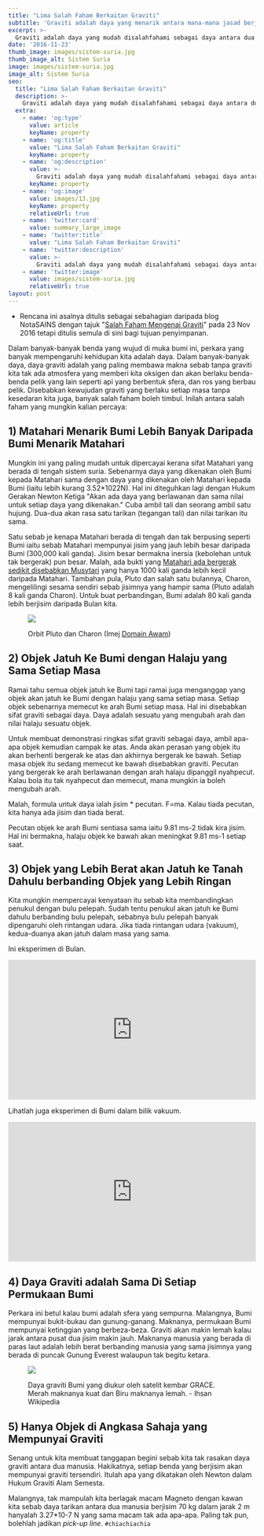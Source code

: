 ```yaml
---
title: "Lima Salah Faham Berkaitan Graviti"
subtitle: 'Graviti adalah daya yang menarik antara mana-mana jasad berjisim'
excerpt: >-
  Graviti adalah daya yang mudah disalahfahami sebagai daya antara dua jasad besar seperti planet, dan lain-lain salah faham.
date: '2016-11-23'
thumb_image: images/sistem-suria.jpg
thumb_image_alt: Sistem Suria
image: images/sistem-suria.jpg
image_alt: Sistem Suria
seo:
  title: "Lima Salah Faham Berkaitan Graviti"
  description: >-
    Graviti adalah daya yang mudah disalahfahami sebagai daya antara dua jasad besar seperti planet, dan lain-lain salah faham.
  extra:
    - name: 'og:type'
      value: article
      keyName: property
    - name: 'og:title'
      value: "Lima Salah Faham Berkaitan Graviti"
      keyName: property
    - name: 'og:description'
      value: >-
        Graviti adalah daya yang mudah disalahfahami sebagai daya antara dua jasad besar seperti planet, dan lain-lain salah faham.
      keyName: property
    - name: 'og:image'
      value: images/13.jpg
      keyName: property
      relativeUrl: true
    - name: 'twitter:card'
      value: summary_large_image
    - name: 'twitter:title'
      value: "Lima Salah Faham Berkaitan Graviti"
    - name: 'twitter:description'
      value: >-
        Graviti adalah daya yang mudah disalahfahami sebagai daya antara dua jasad besar seperti planet, dan lain-lain salah faham.
    - name: 'twitter:image'
      value: images/sistem-suria.jpg
      relativeUrl: true
layout: post
---
```


<aside class="changelog">

- Rencana ini asalnya ditulis sebagai sebahagian daripada blog NotaSAINS dengan tajuk "[Salah Faham Mengenai Graviti](https://notasains.wordpress.com/2016/11/23/salah-faham-mengenai-graviti/)" pada 23 Nov 2016 tetapi ditulis semula di sini bagi tujuan penyimpanan.

</aside>

Dalam banyak-banyak benda yang wujud di muka bumi ini, perkara yang banyak mempengaruhi kehidupan kita adalah daya. Dalam banyak-banyak daya, daya graviti adalah yang paling membawa makna sebab tanpa graviti kita tak ada atmosfera yang memberi kita oksigen dan akan berlaku benda-benda pelik yang lain seperti api yang berbentuk sfera, dan ros yang berbau pelik. Disebabkan kewujudan graviti yang berlaku setiap masa tanpa kesedaran kita juga, banyak salah faham boleh timbul. Inilah antara salah faham yang mungkin kalian percaya:

## 1) Matahari Menarik Bumi Lebih Banyak Daripada Bumi Menarik Matahari

Mungkin ini yang paling mudah untuk dipercayai kerana sifat Matahari yang berada di tengah sistem suria. Sebenarnya daya yang dikenakan oleh Bumi kepada Matahari sama dengan daya yang dikenakan oleh Matahari kepada Bumi (iaitu lebih kurang 3.52*1022N). Hal ini diteguhkan lagi dengan Hukum Gerakan Newton Ketiga "Akan ada daya yang berlawanan dan sama nilai untuk setiap daya yang dikenakan." Cuba ambil tali dan seorang ambil satu hujung. Dua-dua akan rasa satu tarikan (tegangan tali) dan nilai tarikan itu sama.

Satu sebab je kenapa Matahari berada di tengah dan tak berpusing seperti Bumi iaitu sebab Matahari mempunyai jisim yang jauh lebih besar daripada Bumi (300,000 kali ganda). Jisim besar bermakna inersia (kebolehan untuk tak bergerak) pun besar. Malah, ada bukti yang [Matahari ada bergerak sedikit disebabkan Musytari](http://www.iflscience.com/space/forget-wha-you-heard-jupiter-does-not-orbit-the-sun/) yang hanya 1000 kali ganda lebih kecil daripada Matahari. Tambahan pula, Pluto dan salah satu bulannya, Charon, mengelilingi sesama sendiri sebab jisimnya yang hampir sama (Pluto adalah 8 kali ganda Charon). Untuk buat perbandingan, Bumi adalah 80 kali ganda lebih berjisim daripada Bulan kita.

<figure>

![](/images/sistem-pluto-charon.gif)

<figcaption>

Orbit Pluto dan Charon (Imej [Domain Awam](https://commons.wikimedia.org/wiki/File:Pluto-Charon_System.gif))
</figcaption>

</figure>

## 2) Objek Jatuh Ke Bumi dengan Halaju yang Sama Setiap Masa

Ramai tahu semua objek jatuh ke Bumi tapi ramai juga menganggap yang objek akan jatuh ke Bumi dengan halaju yang sama setiap masa. Setiap objek sebenarnya memecut ke arah Bumi setiap masa. Hal ini disebabkan sifat graviti sebagai daya. Daya adalah sesuatu yang mengubah arah dan nilai halaju sesuatu objek.

Untuk membuat demonstrasi ringkas sifat graviti sebagai daya, ambil apa-apa objek kemudian campak ke atas. Anda akan perasan yang objek itu akan berhenti bergerak ke atas dan akhirnya bergerak ke bawah. Setiap masa objek itu sedang memecut ke bawah disebabkan graviti. Pecutan yang bergerak ke arah berlawanan dengan arah halaju dipanggil nyahpecut. Kalau bola itu tak nyahpecut dan memecut, mana mungkin ia boleh mengubah arah.

Malah, formula untuk daya ialah jisim * pecutan. F=ma. Kalau tiada pecutan, kita hanya ada jisim dan tiada berat.

Pecutan objek ke arah Bumi sentiasa sama iaitu 9.81 ms-2 tidak kira jisim. Hal ini bermakna, halaju objek ke bawah akan meningkat 9.81 ms-1 setiap saat.

## 3) Objek yang Lebih Berat akan Jatuh ke Tanah Dahulu berbanding Objek yang Lebih Ringan

Kita mungkin mempercayai kenyataan itu sebab kita membandingkan penukul dengan bulu pelepah. Sudah tentu penukul akan jatuh ke Bumi dahulu berbanding bulu pelepah, sebabnya bulu pelepah banyak dipengaruhi oleh rintangan udara. Jika tiada rintangan udara (vakuum), kedua-duanya akan jatuh dalam masa yang sama.

Ini eksperimen di Bulan.

<iframe width="100%" style="aspect-ratio:853/480" src="https://www.youtube.com/embed/5C5_dOEyAfk" title="YouTube video player" frameborder="0" allow="accelerometer; autoplay; clipboard-write; encrypted-media; gyroscope; picture-in-picture" allowfullscreen></iframe>

Lihatlah juga eksperimen di Bumi dalam bilik vakuum.

<iframe width="100%" style="aspect-ratio:853/480" src="https://www.youtube.com/embed/E43-CfukEgs" title="YouTube video player" frameborder="0" allow="accelerometer; autoplay; clipboard-write; encrypted-media; gyroscope; picture-in-picture" allowfullscreen></iframe>

## 4) Daya Graviti adalah Sama Di Setiap Permukaan Bumi

Perkara ini betul kalau bumi adalah sfera yang sempurna. Malangnya, Bumi mempunyai bukit-bukau dan gunung-ganang. Maknanya, permukaan Bumi mempunyai ketinggian yang berbeza-beza. Graviti akan makin lemah kalau jarak antara pusat dua jisim makin jauh. Maknanya manusia yang berada di paras laut adalah lebih berat berbanding manusia yang sama jisimnya yang berada di puncak Gunung Everest walaupun tak begitu ketara.

<figure>

![](/images/anomali-graviti_DA_wiki.jpg)
<figcaption>

Daya graviti Bumi yang diukur oleh satelit kembar GRACE. Merah maknanya kuat dan Biru maknanya lemah. - Ihsan Wikipedia
</figcaption>
</figure>

## 5) Hanya Objek di Angkasa Sahaja yang Mempunyai Graviti

Senang untuk kita membuat tanggapan begini sebab kita tak rasakan daya graviti antara dua manusia. Hakikatnya, setiap benda yang berjisim akan mempunyai graviti tersendiri. Itulah apa yang dikatakan oleh Newton dalam Hukum Graviti Alam Semesta.

Malangnya, tak mampulah kita berlagak macam Magneto dengan kawan kita sebab daya tarikan antara dua manusia berjisim 70 kg dalam jarak 2 m hanyalah 3.27*10-7 N yang sama macam tak ada apa-apa. Paling tak pun, bolehlah jadikan _pick-up line_. `#chiachiachia`